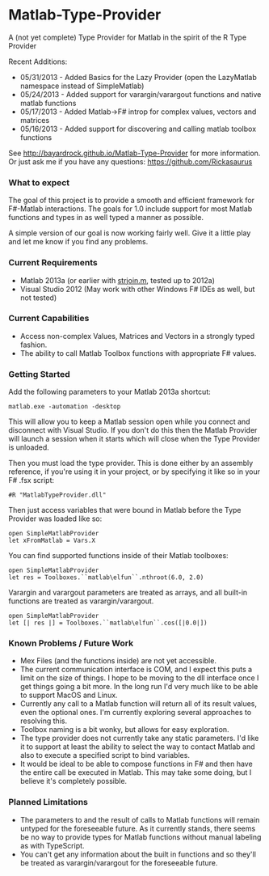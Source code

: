 Matlab-Type-Provider
====================

A (not yet complete) Type Provider for Matlab in the spirit of the R Type Provider

Recent Additions:
- 05/31/2013 - Added Basics for the Lazy Provider (open the LazyMatlab namespace instead of SimpleMatlab)
- 05/24/2013 - Added support for varargin/varargout functions and native matlab functions
- 05/17/2013 - Added Matlab->F# introp for complex values, vectors and matrices
- 05/16/2013 - Added support for discovering and calling matlab toolbox functions

See http://bayardrock.github.io/Matlab-Type-Provider for more information.  
Or just ask me if you have any questions: https://github.com/Rickasaurus

### What to expect

The goal of this project is to provide a smooth and efficient framework for F#-Matlab interactions.  The goals for 1.0 include support for most Matlab functions and types in as well typed a manner as possible.

A simple version of our goal is now working fairly well.  Give it a little play and let me know if you find any problems.

### Current Requirements

* Matlab 2013a (or earlier with [strjoin.m](http://www.mathworks.com/matlabcentral/fileexchange/31862-strjoin), tested up to 2012a)
* Visual Studio 2012 (May work with other Windows F# IDEs as well, but not tested)

### Current Capabilities

* Access non-complex Values, Matrices and Vectors in a strongly typed fashion. 
* The ability to call Matlab Toolbox functions with appropriate F# values.

### Getting Started

Add the following parameters to your Matlab 2013a shortcut:

`matlab.exe -automation -desktop`

This will allow you to keep a Matlab session open while you connect and disconnect with Visual Studio. If you don't do this then the Matlab Provider will launch a session when it starts which will close when the Type Provider is unloaded. 

Then you must load the type provider.  This is done either by an assembly reference, if you're using it in your project, or by specifying it like so in your F# .fsx script:

`#R "MatlabTypeProvider.dll"`

Then just access variables that were bound in Matlab before the Type Provider was loaded like so: 

```
open SimpleMatlabProvider
let xFromMatlab = Vars.X
```

You can find supported functions inside of their Matlab toolboxes:

```
open SimpleMatlabProvider
let res = Toolboxes.``matlab\elfun``.nthroot(6.0, 2.0)
```

Varargin and varargout parameters are treated as arrays, and all built-in functions are treated as varargin/varargout. 

```
open SimpleMatlabProvider
let [| res |] = Toolboxes.``matlab\elfun``.cos([|0.0|]) 
```


### Known Problems / Future Work

* Mex Files (and the functions inside) are not yet accessible. 
* The current communication interface is COM, and I expect this puts a limit on the size of things.  I hope to be moving to the dll interface once I get things going a bit more.  In the long run I'd very much like to be able to support MacOS and Linux.
* Currently any call to a Matlab function will return all of its result values, even the optional ones.  I'm currently exploring several approaches to resolving this.
* Toolbox naming is a bit wonky, but allows for easy exploration. 
* The type provider does not currently take any static parameters.  I'd like it to support at least the ability to select the way to contact Matlab and also to execute a specified script to bind variables.
* It would be ideal to be able to compose functions in F# and then have the entire call be executed in Matlab.  This may take some doing, but I believe it's completely possible. 

### Planned Limitations

* The parameters to and the result of calls to Matlab functions will remain untyped for the foreseeable future.  As it currently stands, there seems be no way to provide types for Matlab functions without manual labeling as with TypeScript.
* You can't get any information about the built in functions and so they'll be treated as varargin/varargout for the foreseeable future.

